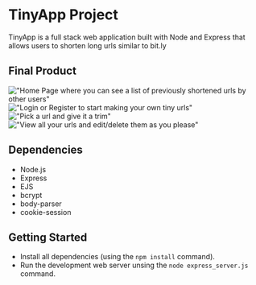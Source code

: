 # TinyApp Project

TinyApp is a full stack web application built with Node and Express that allows users to shorten long urls similar to bit.ly

## Final Product

!["Home Page where you can see a list of previously shortened urls by other users"](https://github.com/baljit-rai/TinyApp-URL-shortner/blob/master/docs/Screen%20Shot%202017-10-08%20at%2012.16.07%20PM.png)
!["Login or Register to start making your own tiny urls"](https://github.com/baljit-rai/TinyApp-URL-shortner/blob/master/docs/Screen%20Shot%202017-10-08%20at%2012.15.28%20PM.png)
!["Pick a url and give it a trim"](https://github.com/baljit-rai/TinyApp-URL-shortner/blob/master/docs/Screen%20Shot%202017-10-08%20at%2012.17.48%20PM.png)
!["View all your urls and edit/delete them as you please"](https://github.com/baljit-rai/TinyApp-URL-shortner/blob/master/docs/Screen%20Shot%202017-10-08%20at%2012.18.05%20PM.png)

## Dependencies

- Node.js
- Express
- EJS
- bcrypt
- body-parser
- cookie-session

## Getting Started

- Install all dependencies (using the `npm install` command).
- Run the development web server unsing the `node express_server.js` command.